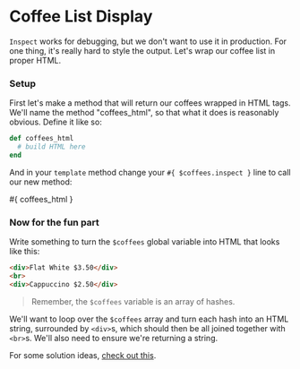 # Coffee List Display

`Inspect` works for debugging, but we don't want to use it in production.  For one thing, it's really hard to style the output.  Let's wrap our coffee list in proper HTML.

### Setup

First let's make a method that will return our coffees wrapped in HTML tags.  We'll name the method "coffees_html", so that what it does is reasonably obvious.  Define it like so:

```ruby
def coffees_html
  # build HTML here
end
```

And in your `template` method change your `#{ $coffees.inspect }` line to call our new method:

#{ coffees_html }

### Now for the fun part

Write something to turn the `$coffees` global variable into HTML that looks like this:

```html
<div>Flat White $3.50</div>
<br>
<div>Cappuccino $2.50</div>
```

> Remember, the `$coffees` variable is an array of hashes.

We'll want to loop over the `$coffees` array and turn each hash into an HTML string, surrounded by `<div>`s, which should then be all joined together with `<br>`s.  We'll also need to ensure we're returning a string.

For some solution ideas, [check out this](../snippets/coffees_html.rb.txt).
